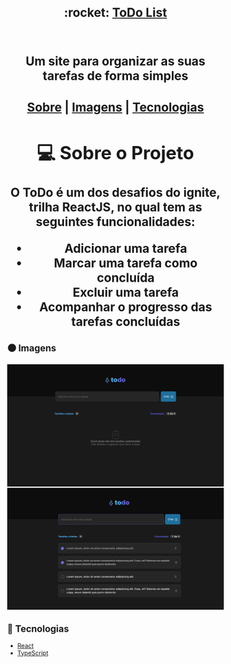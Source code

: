 <h1 align="center"> 
   :rocket: <a href="#" alt="ToDo List" >ToDo List<a>
<h1>

<h4 align="center"> 
    Um site para organizar as suas tarefas de forma simples
<h4>


[Sobre](#Sobre) | [Imagens](#imagens) | [Tecnologias](#tecnologias)

## :computer: Sobre o Projeto

O ToDo é um dos desafios do ignite, trilha ReactJS, no qual tem as seguintes funcionalidades:
* Adicionar uma tarefa
* Marcar uma tarefa como concluída
* Excluir uma tarefa
* Acompanhar o progresso das tarefas concluídas

## :black_circle: Imagens

![Demosntração ToDo](/imagensReadme/imgTodo.png)
![Demosntração ToDo](/imagensReadme/imgTasks.png)


## :wrench: Tecnologias

- [React](https://pt-br.reactjs.org/)
- [TypeScript](https://www.typescriptlang.org/)

